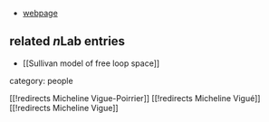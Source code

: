 

* [webpage](http://www.math.univ-paris13.fr/~vigue/)

## related $n$Lab entries

* [[Sullivan model of free loop space]]

category: people

[[!redirects Micheline Vigue-Poirrier]]
[[!redirects Micheline Vigué]]
[[!redirects Micheline Vigue]]